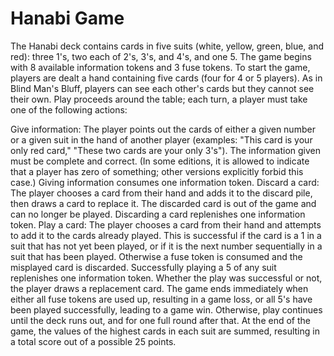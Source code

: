 # Hanabi Game

The Hanabi deck contains cards in five suits (white, yellow, green, blue, and red): three 1's, two each of 2's, 3's, and 4's, and one 5. The game begins with 8 available information tokens and 3 fuse tokens. To start the game, players are dealt a hand containing five cards (four for 4 or 5 players). As in Blind Man's Bluff, players can see each other's cards but they cannot see their own. Play proceeds around the table; each turn, a player must take one of the following actions:

Give information: The player points out the cards of either a given number or a given suit in the hand of another player (examples: "This card is your only red card," "These two cards are your only 3's"). The information given must be complete and correct. (In some editions, it is allowed to indicate that a player has zero of something; other versions explicitly forbid this case.) Giving information consumes one information token.
Discard a card: The player chooses a card from their hand and adds it to the discard pile, then draws a card to replace it. The discarded card is out of the game and can no longer be played. Discarding a card replenishes one information token.
Play a card: The player chooses a card from their hand and attempts to add it to the cards already played. This is successful if the card is a 1 in a suit that has not yet been played, or if it is the next number sequentially in a suit that has been played. Otherwise a fuse token is consumed and the misplayed card is discarded. Successfully playing a 5 of any suit replenishes one information token. Whether the play was successful or not, the player draws a replacement card.
The game ends immediately when either all fuse tokens are used up, resulting in a game loss, or all 5's have been played successfully, leading to a game win. Otherwise, play continues until the deck runs out, and for one full round after that. At the end of the game, the values of the highest cards in each suit are summed, resulting in a total score out of a possible 25 points.
